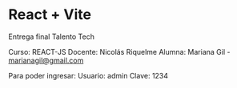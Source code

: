 # React + Vite

Entrega final Talento Tech

Curso: REACT-JS
Docente: Nicolás Riquelme
Alumna: Mariana Gil - marianagil@gmail.com

Para poder ingresar:
Usuario: admin
Clave: 1234